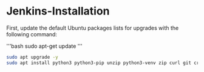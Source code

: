 # Jenkins-Installation
First, update the default Ubuntu packages lists for upgrades with the following command:

'''bash
sudo apt-get update
'''
```bash
sudo apt upgrade -y
sudo apt install python3 python3-pip unzip python3-venv zip curl git cron -y
```
